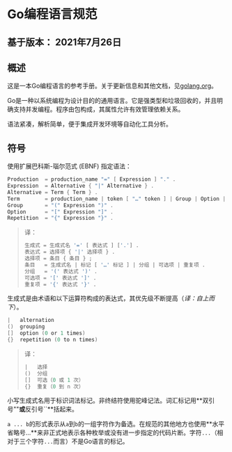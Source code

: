 # Go编程语言规范 #

## 基于版本： 2021年7月26日 ##

## 概述 ##

这是一本Go编程语言的参考手册。关于更新信息和其他文档，见[golang.org](https://golang.org/)。

Go是一种以系统编程为设计目的的通用语言。它是强类型和垃圾回收的，并且明确支持并发编程。程序由包构成，其属性允许有效管理依赖关系。

语法紧凑，解析简单，便于集成开发环境等自动化工具分析。 

## 符号 ##

使用扩展巴科斯-瑙尔范式 (EBNF) 指定语法： 

```go
Production  = production_name "=" [ Expression ] "." .
Expression  = Alternative { "|" Alternative } .
Alternative = Term { Term } .
Term        = production_name | token [ "…" token ] | Group | Option | Repetition .
Group       = "(" Expression ")" .
Option      = "[" Expression "]" .
Repetition  = "{" Expression "}" .
```

> 译：
>
> ```go	
> 生成式 = 生成式名 '=' [ 表达式 ] ['.'] .
> 表达式 = 选择项 { '|' 选择项 } .
> 选择项 = 条目 { 条目 } ;
> 条目   = 生成式名 | 标记 [ '…' 标记 ] | 分组 | 可选项 | 重复项 .
> 分组   = '(' 表达式 ')' .
> 可选项 = '[' 表达式 ']' .
> 重复项 = '{' 表达式 '}' .
> ```

生成式是由术语和以下运算符构成的表达式，其优先级不断提高（*译：自上而下*）。

```go
|   alternation
()  grouping
[]  option (0 or 1 times)
{}  repetition (0 to n times)
```

> 译：
>
> ```go
> |   选择
> ()  分组
> []  可选（0 或 1 次）
> {}  重复（0 到 n 次）
> ```

小写生成式名用于标识词法标记。非终结符使用驼峰记法。词汇标记用**双引号""**或**反引号``**括起来。

`a ... b`的形式表示从`a`到`b`的一组字符作为备选。在规范的其他地方也使用**水平省略号...**来非正式地表示各种枚举或没有进一步指定的代码片断。字符`...`（相对于三个字符`...`而言）不是Go语言的标记。

